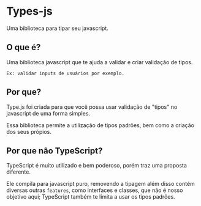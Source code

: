 # Types-js
Uma biblioteca para tipar seu javascript.

## O que é?
Uma biblioteca javascript que te ajuda a validar e criar validação de tipos.

`Ex: validar inputs de usuários por exemplo.`

## Por que?
Type.js foi criada para que você possa usar validação de "tipos" no javascript de uma forma simples.

Essa biblioteca permite a utilização de tipos padrões, bem como a criação dos seus própios.

## Por que não TypeScript?
TypeScript é muito utilizado e bem poderoso, porém traz uma proposta diferente.

Ele compila para javascript puro, removendo a tipagem além disso contém diversas outras `features`, como interfaces e classes, que não é nosso objetivo aqui; TypeScript também te limita a usar os tipos padrões.
